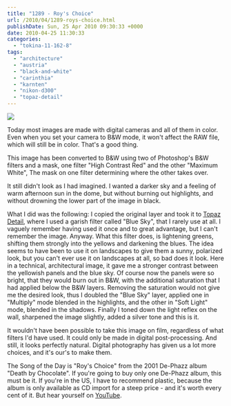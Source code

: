 ```yaml
---
title: "1289 - Roy's Choice"
url: /2010/04/1289-roys-choice.html
publishDate: Sun, 25 Apr 2010 09:30:33 +0000
date: 2010-04-25 11:30:33
categories: 
  - "tokina-11-162-8"
tags: 
  - "architecture"
  - "austria"
  - "black-and-white"
  - "carinthia"
  - "karnten"
  - "nikon-d300"
  - "topaz-detail"
---
```

<a target="_blank" href="https://d25zfm9zpd7gm5.cloudfront.net/1200x1200/2010/20100424_181431_ps.jpg"><img src="https://d25zfm9zpd7gm5.cloudfront.net/0600x0600/2010/20100424_181431_ps.jpg" /></a>

Today most images are made with digital cameras and all of them in color. Even when you set your camera to B&W mode, it won't affect the RAW file, which will still be in color. That's a good thing.

This image has been converted to B&W using two of Photoshop's B&W filters and a mask, one filter "High Contrast Red" and the other "Maximum White", The mask on one filter determining where the other takes over. 

It still didn't look as I had imagined. I wanted a darker sky and a feeling of warm afternoon sun in the dome, but without burning out highlights, and without drowning the lower part of the image in black.

What I did was the following: I copied the original layer and took it to <a target="_blank" href="http://www.topazlabs.com/detail/">Topaz Detail</a>, where I used a garish filter called "Blue Sky", that I rarely use at all. I vaguely remember having used it once and to great advantage, but I can't remember the image. Anyway. What this filter does, is lightening greens, shifting them strongly into the yellows and darkening the blues. The idea seems to have been to use it on landscapes to give them a sunny, polarized look, but you can't ever use it on landscapes at all, so bad does it look. Here in a technical, architectural image, it gave me a stronger contrast between the yellowish panels and the blue sky. Of course now the panels were so bright, that they would burn out in B&W, with the additional saturation that I had applied below the B&W layers. Removing the saturation would not give me the desired look, thus I doubled the "Blue Sky" layer, applied one in "Multiply" mode blended in the highlights, and the other in "Soft Light" mode, blended in the shadows. Finally I toned down the light reflex on the wall, sharpened the image slightly, added a silver tone and this is it. 

 It wouldn't have been possible to take this image on film, regardless of what filters I'd have used. It could only be made in digital post-processing. And still, it looks perfectly natural. Digital photography has given us a lot more choices, and it's our's to make them.

The Song of the Day is "Roy's Choice" from the 2001 De-Phazz album "Death by Chocolate". If you're going to buy only one De-Phazz album, this must be it. If you're in the US, I have to recommend plastic, because the album is only available as CD import for a steep price - and it's worth every cent of it. But hear yourself on <a target="_blank" href="http://www.youtube.com/watch?v=swVQxW8Ys7w">YouTube</a>.

